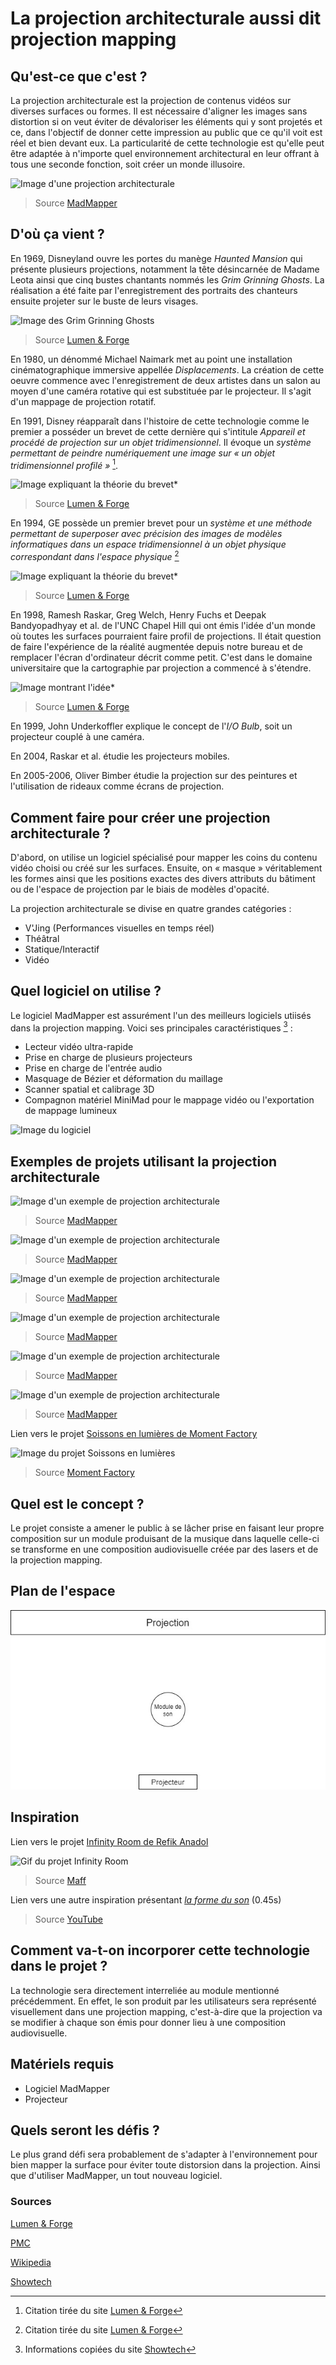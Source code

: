 # La projection architecturale aussi dit projection mapping

## Qu'est-ce que c'est ?
La projection architecturale est la projection de contenus vidéos sur diverses surfaces ou formes. Il est nécessaire d'aligner les images sans distortion si on veut éviter de dévaloriser les éléments qui y sont projetés et ce, dans l'objectif de donner cette impression au public que ce qu'il voit est réel et bien devant eux. La particularité de cette technologie est qu'elle peut être adaptée à n'importe quel environnement architectural en leur offrant à tous une seconde fonction, soit créer un monde illusoire. 

![Image d'une projection architecturale](https://madmapper.com/gallery/TNL_Design_Illumination_3D_Video_Mapping_Hologramm_Projektion_Schloss_Arenfels_SchlossLeuchten_1440x860_01-(1)-webp-big.webp)
> Source [MadMapper](https://madmapper.com/gallery/)

## D'où ça vient ?
En 1969, Disneyland ouvre les portes du manège *Haunted Mansion* qui présente plusieurs projections, notamment la tête désincarnée de Madame Leota ainsi que cinq bustes chantants nommés les *Grim Grinning Ghosts*. La réalisation a été faite par l'enregistrement des portraits des chanteurs ensuite projeter sur le buste de leurs visages. 

![Image des *Grim Grinning Ghosts*](http://promapcentral.wpengine.com/wp-content/uploads/2012/12/tumblr_lts4torIKW1r337tvo1_500.jpg)
> Source [Lumen & Forge](https://lumenandforge.com/services/3d-projection-mapping/?gclid=Cj0KCQjw9fqnBhDSARIsAHlcQYR8GIv4qehdlqRLMeg4t5RGDI6ikQURm4x1adZ4McbIdHs1FyRJNgAaAj7jEALw_wcB)

En 1980, un dénommé Michael Naimark met au point une installation cinématographique immersive appellée *Displacements*. La création de cette oeuvre commence avec l'enregistrement de deux artistes dans un salon au moyen d'une caméra rotative qui est substituée par le projecteur. Il s'agit d'un mappage de projection rotatif. 

En 1991, Disney réapparaît dans l'histoire de cette technologie comme le premier a posséder un brevet de cette dernière qui s'intitule *Appareil et procédé de projection sur un objet tridimensionnel*. Il évoque un *système permettant de peindre numériquement une image sur « un objet tridimensionnel profilé »* [^1].

![Image expliquant la théorie du brevet*](http://promapcentral.wpengine.com/wp-content/uploads/2012/12/US5325473-1.png)
> Source [Lumen & Forge](https://lumenandforge.com/services/3d-projection-mapping/?gclid=Cj0KCQjw9fqnBhDSARIsAHlcQYR8GIv4qehdlqRLMeg4t5RGDI6ikQURm4x1adZ4McbIdHs1FyRJNgAaAj7jEALw_wcB)

En 1994, GE possède un premier brevet pour un *système et une méthode permettant de superposer avec précision des images de modèles informatiques dans un espace tridimensionnel à un objet physique correspondant dans l'espace physique* [^2]

![Image expliquant la théorie du brevet*](http://promapcentral.wpengine.com/wp-content/uploads/2012/12/US5687305-11.png)
> Source [Lumen & Forge](https://lumenandforge.com/services/3d-projection-mapping/?gclid=Cj0KCQjw9fqnBhDSARIsAHlcQYR8GIv4qehdlqRLMeg4t5RGDI6ikQURm4x1adZ4McbIdHs1FyRJNgAaAj7jEALw_wcB)

En 1998, Ramesh Raskar, Greg Welch, Henry Fuchs et Deepak Bandyopadhyay et al. de l'UNC Chapel Hill qui ont émis l'idée d'un monde où toutes les surfaces pourraient faire profil de projections. Il était question de faire l'expérience de la réalité augmentée depuis notre bureau et de remplacer l'écran d'ordinateur décrit comme petit. C'est dans le domaine universitaire que la cartographie par projection a commencé à s'étendre. 

![Image montrant l'idée*](http://promapcentral.wpengine.com/wp-content/uploads/2012/12/office.jpg)
> Source [Lumen & Forge](https://lumenandforge.com/services/3d-projection-mapping/?gclid=Cj0KCQjw9fqnBhDSARIsAHlcQYR8GIv4qehdlqRLMeg4t5RGDI6ikQURm4x1adZ4McbIdHs1FyRJNgAaAj7jEALw_wcB)

En 1999, John Underkoffler explique le concept de l'*I/O Bulb*, soit un projecteur couplé à une caméra.

En 2004, Raskar et al. étudie les projecteurs mobiles.

En 2005-2006, Oliver Bimber étudie la projection sur des peintures et l'utilisation de rideaux comme écrans de projection.

## Comment faire pour créer une projection architecturale ?

D'abord, on utilise un logiciel spécialisé pour mapper les coins du contenu vidéo choisi ou créé sur les surfaces. Ensuite, on « masque » véritablement les formes ainsi que les positions exactes des divers attributs du bâtiment ou de l'espace de projection par le biais de modèles d'opacité. 

La projection architecturale se divise en quatre grandes catégories :
- V'Jing (Performances visuelles en temps réel)
- Théâtral
- Statique/Interactif
- Vidéo

## Quel logiciel on utilise ?
Le logiciel MadMapper est assurément l'un des meilleurs logiciels utiisés dans la projection mapping. Voici ses principales caractéristiques [^3] : 

- Lecteur vidéo ultra-rapide
- Prise en charge de plusieurs projecteurs
- Prise en charge de l'entrée audio 
- Masquage de Bézier et déformation du maillage
- Scanner spatial et calibrage 3D
- Compagnon matériel MiniMad pour le mappage vidéo ou l'exportation de mappage lumineux

![Image du logiciel](https://madmapper.com/images/designedForArtist.jpg)

## Exemples de projets utilisant la projection architecturale 
![Image d'un exemple de projection architecturale](https://madmapper.com/gallery/277367082_506863977670460_292377537516007516_n-big.jpg)
> Source [MadMapper](https://madmapper.com/gallery/) 

![Image d'un exemple de projection architecturale](https://madmapper.com/gallery/bellot_1-big.jpg)
> Source [MadMapper](https://madmapper.com/gallery/) 

![Image d'un exemple de projection architecturale](https://madmapper.com/gallery/Alex_Augier_1-big.jpg)
> Source [MadMapper](https://madmapper.com/gallery/) 

![Image d'un exemple de projection architecturale](https://madmapper.com/gallery/Double_Take_Projections_1-big.jpg)
> Source [MadMapper](https://madmapper.com/gallery/) 

![Image d'un exemple de projection architecturale](https://madmapper.com/gallery/Capture_d%E2%80%99e%CC%81cran_2023-01-09_a%CC%80_17.23.55-big.jpg)
> Source [MadMapper](https://madmapper.com/gallery/) 

![Image d'un exemple de projection architecturale](https://madmapper.com/gallery/044531F1-C5FE-4218-88DB-7B4BFDCC2FD9-scaled-e1674072100361-1580x1051-big.jpeg)
> Source [MadMapper](https://madmapper.com/gallery/)

Lien vers le projet [Soissons en lumières de Moment Factory](https://momentfactory.com/work/all/all/soissons-en-lumieres)

![Image du projet Soissons en lumières](https://medias.momentfactory.com/2022/10/Moment-Soissons-AHD-TIFF-0036-WS.jpg)
> Source [Moment Factory](https://momentfactory.com/work/all/all/soissons-en-lumieres)

## Quel est le concept ?
Le projet consiste a amener le public à se lâcher prise en faisant leur propre composition sur un module produisant de la musique dans laquelle celle-ci se transforme en une composition audiovisuelle créée par des lasers et de la projection mapping. 

## Plan de l'espace
![Image du plan](medias/plan_projet.jpg)

## Inspiration
Lien vers le projet [Infinity Room de Refik Anadol](https://refikanadol.com/works/infinity-room/)

![Gif du projet Infinity Room](https://res.cloudinary.com/offstream/image/upload/v1555531114/lxswkov5m26yckfmgq9z.gif)
> Source [Maff](https://www.maff.tv/watch/infinity-room)

Lien vers une autre inspiration présentant [*la forme du son*](https://www.youtube.com/watch?v=wvJAgrUBF4w) (0.45s)
> Source [YouTube](https://www.youtube.com/watch?v=wvJAgrUBF4w)

## Comment va-t-on incorporer cette technologie dans le projet ?
La technologie sera directement interreliée au module mentionné précédemment. En effet, le son produit par les utilisateurs sera représenté visuellement dans une projection mapping, c'est-à-dire que la projection va se modifier à chaque son émis pour donner lieu à une composition audiovisuelle.  

## Matériels requis
- Logiciel MadMapper
- Projecteur

## Quels seront les défis ?
Le plus grand défi sera probablement de s'adapter à l'environnement pour bien mapper la surface pour éviter toute distorsion dans la projection. Ainsi que d'utiliser MadMapper, un tout nouveau logiciel. 

### Sources 
[Lumen & Forge](https://lumenandforge.com/services/3d-projection-mapping/?gclid=Cj0KCQjw9fqnBhDSARIsAHlcQYR8GIv4qehdlqRLMeg4t5RGDI6ikQURm4x1adZ4McbIdHs1FyRJNgAaAj7jEALw_wcB)

[PMC](https://projection-mapping.org/the-history-of-projection-mapping/)

[Wikipedia](https://en.wikipedia.org/wiki/Projection_mapping#See_also)

[Showtech](https://www.showtechproductions.com/best-video-mapping-software-programs/)

[^1]: Citation tirée du site [Lumen & Forge](https://lumenandforge.com/services/3d-projection-mapping/?gclid=Cj0KCQjw9fqnBhDSARIsAHlcQYR8GIv4qehdlqRLMeg4t5RGDI6ikQURm4x1adZ4McbIdHs1FyRJNgAaAj7jEALw_wcB)

[^2]: Citation tirée du site [Lumen & Forge](https://lumenandforge.com/services/3d-projection-mapping/?gclid=Cj0KCQjw9fqnBhDSARIsAHlcQYR8GIv4qehdlqRLMeg4t5RGDI6ikQURm4x1adZ4McbIdHs1FyRJNgAaAj7jEALw_wcB)

[^3]: Informations copiées du site [Showtech](https://www.showtechproductions.com/best-video-mapping-software-programs/)
